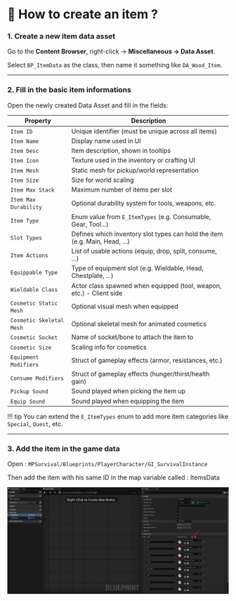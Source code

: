 # 🚀 How to create an item ?

### 1. Create a new item data asset

Go to the **Content Browser**, right-click → **Miscellaneous → Data Asset**.

Select `BP_ItemData` as the class, then name it something like `DA_Wood_Item`.

---

### 2. Fill in the basic item informations

Open the newly created Data Asset and fill in the fields:

| Property               | Description                                                                 |
|------------------------|-----------------------------------------------------------------------------|
| `Item ID`              | Unique identifier (must be unique across all items)                         |
| `Item Name`            | Display name used in UI                                                     |
| `Item Desc`            | Item description, shown in tooltips                                         |
| `Item Icon`            | Texture used in the inventory or crafting UI                                |
| `Item Mesh`            | Static mesh for pickup/world representation                                 |
| `Item Size`            | Size for world scaling                                          |
| `Item Max Stack`       | Maximum number of items per slot            |
| `Item Max Durability`  | Optional durability system for tools, weapons, etc.                         |
| `Item Type`            | Enum value from `E_ItemTypes` (e.g. Consumable, Gear, Tool...)              |
| `Slot Types`           | Defines which inventory slot types can hold the item (e.g. Main, Head, ...) |
| `Item Actions`         | List of usable actions (equip, drop, split, consume, ...)                       |
| `Equippable Type`      | Type of equipment slot (e.g. Wieldable, Head, Chestplate, ...)                |
| `Wieldable Class`      | Actor class spawned when equipped (tool, weapon, etc.) - Client side                   |
| `Cosmetic Static Mesh` | Optional visual mesh when equipped                                          |
| `Cosmetic Skeletal Mesh`| Optional skeletal mesh for animated cosmetics                             |
| `Cosmetic Socket`      | Name of socket/bone to attach the item to                                   |
| `Cosmetic Size`        | Scaling info for cosmetics                                     |
| `Equipment Modifiers`  | Struct of gameplay effects (armor, resistances, etc.)                       |
| `Consume Modifiers`    | Struct of gameplay effects (hunger/thirst/health gain)                      |
| `Pickup Sound`         | Sound played when picking the item up                                       |
| `Equip Sound`          | Sound played when equipping the item                                        |

!!! tip
    You can extend the `E_ItemTypes` enum to add more item categories like `Special`, `Quest`, etc.

---

### 3. Add the item in the game data

Open : `MPSurvival/Blueprints/PlayerCharacter/GI_SurvivalInstance`

Then add the item with his same ID in the map variable called : ItemsData

![ItemsData](../assets/items/Item_01.jpeg)
